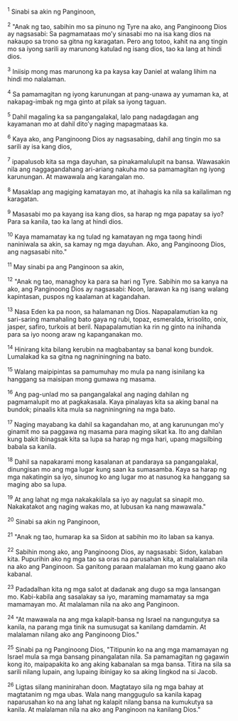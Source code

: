 <sup>1</sup>
Sinabi sa akin ng Panginoon, 

<sup>2</sup>
"Anak ng tao, sabihin mo sa pinuno ng Tyre na ako, ang Panginoong Dios ay nagsasabi: Sa pagmamataas moʼy sinasabi mo na isa kang dios na nakaupo sa trono sa gitna ng karagatan. Pero ang totoo, kahit na ang tingin mo sa iyong sarili ay marunong katulad ng isang dios, tao ka lang at hindi dios. 

<sup>3</sup>
Iniisip mong mas marunong ka pa kaysa kay Daniel at walang lihim na hindi mo nalalaman. 

<sup>4</sup>
Sa pamamagitan ng iyong karunungan at pang-unawa ay yumaman ka, at nakapag-imbak ng mga ginto at pilak sa iyong taguan. 

<sup>5</sup>
Dahil magaling ka sa pangangalakal, lalo pang nadagdagan ang kayamanan mo at dahil ditoʼy naging mapagmataas ka. 

<sup>6</sup>
Kaya ako, ang Panginoong Dios ay nagsasabing, dahil ang tingin mo sa sarili ay isa kang dios, 

<sup>7</sup>
ipapalusob kita sa mga dayuhan, sa pinakamalulupit na bansa. Wawasakin nila ang naggagandahang ari-ariang nakuha mo sa pamamagitan ng iyong karunungan. At mawawala ang karangalan mo. 

<sup>8</sup>
Masaklap ang magiging kamatayan mo, at ihahagis ka nila sa kailaliman ng karagatan. 

<sup>9</sup>
Masasabi mo pa kayang isa kang dios, sa harap ng mga papatay sa iyo? Para sa kanila, tao ka lang at hindi dios. 

<sup>10</sup>
Kaya mamamatay ka ng tulad ng kamatayan ng mga taong hindi naniniwala sa akin, sa kamay ng mga dayuhan. Ako, ang Panginoong Dios, ang nagsasabi nito." 

<sup>11</sup>
May sinabi pa ang Panginoon sa akin, 

<sup>12</sup>
"Anak ng tao, managhoy ka para sa hari ng Tyre. Sabihin mo sa kanya na ako, ang Panginoong Dios ay nagsasabi: Noon, larawan ka ng isang walang kapintasan, puspos ng kaalaman at kagandahan. 

<sup>13</sup>
Nasa Eden ka pa noon, sa halamanan ng Dios. Napapalamutian ka ng sari-saring mamahaling bato gaya ng rubi, topaz, esmeralda, krisolito, onix, jasper, safiro, turkois at beril. Napapalamutian ka rin ng ginto na inihanda para sa iyo noong araw ng kapanganakan mo. 

<sup>14</sup>
Hinirang kita bilang kerubin na magbabantay sa banal kong bundok. Lumalakad ka sa gitna ng nagniningning na bato. 

<sup>15</sup>
Walang maipipintas sa pamumuhay mo mula pa nang isinilang ka hanggang sa maisipan mong gumawa ng masama. 

<sup>16</sup>
Ang pag-unlad mo sa pangangalakal ang naging dahilan ng pagmamalupit mo at pagkakasala. Kaya pinalayas kita sa aking banal na bundok; pinaalis kita mula sa nagniningning na mga bato. 

<sup>17</sup>
Naging mayabang ka dahil sa kagandahan mo, at ang karunungan moʼy ginamit mo sa paggawa ng masama para maging sikat ka. Ito ang dahilan kung bakit ibinagsak kita sa lupa sa harap ng mga hari, upang magsilbing babala sa kanila. 

<sup>18</sup>
Dahil sa napakarami mong kasalanan at pandaraya sa pangangalakal, dinungisan mo ang mga lugar kung saan ka sumasamba. Kaya sa harap ng mga nakatingin sa iyo, sinunog ko ang lugar mo at nasunog ka hanggang sa maging abo sa lupa. 

<sup>19</sup>
At ang lahat ng mga nakakakilala sa iyo ay nagulat sa sinapit mo. Nakakatakot ang naging wakas mo, at lubusan ka nang mawawala." 

<sup>20</sup>
Sinabi sa akin ng Panginoon, 

<sup>21</sup>
"Anak ng tao, humarap ka sa Sidon at sabihin mo ito laban sa kanya. 

<sup>22</sup>
Sabihin mong ako, ang Panginoong Dios, ay nagsasabi: Sidon, kalaban kita. Pupurihin ako ng mga tao sa oras na parusahan kita, at malalaman nila na ako ang Panginoon. Sa ganitong paraan malalaman mo kung gaano ako kabanal. 

<sup>23</sup>
Padadalhan kita ng mga salot at dadanak ang dugo sa mga lansangan mo. Kabi-kabila ang sasalakay sa iyo, maraming mamamatay sa mga mamamayan mo. At malalaman nila na ako ang Panginoon. 

<sup>24</sup>
"At mawawala na ang mga kalapit-bansa ng Israel na nangungutya sa kanila, na parang mga tinik na sumusugat sa kanilang damdamin. At malalaman nilang ako ang Panginoong Dios." 

<sup>25</sup>
Sinabi pa ng Panginoong Dios, "Titipunin ko na ang mga mamamayan ng Israel mula sa mga bansang pinangalatan nila. Sa pamamagitan ng gagawin kong ito, maipapakita ko ang aking kabanalan sa mga bansa. Titira na sila sa sarili nilang lupain, ang lupaing ibinigay ko sa aking lingkod na si Jacob. 

<sup>26</sup>
Ligtas silang maninirahan doon. Magtatayo sila ng mga bahay at magtatanim ng mga ubas. Wala nang manggugulo sa kanila kapag naparusahan ko na ang lahat ng kalapit nilang bansa na kumukutya sa kanila. At malalaman nila na ako ang Panginoon na kanilang Dios."